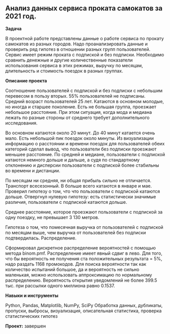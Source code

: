 ## Анализ данных сервиса проката самокатов за 2021 год.  


**Задача**  

В проектной работе представлены данные о работе сервиса по прокату самокатов из разных городов. Надо проанализировать данные и проверить ряд гипотез в отношении разных групп пользователей.
Сервис имеет режим проката с подпиской и без подписки. Необходимо сравнить денежные и другие количественные показатели использования сервиса в этих режимах, выручку по месяцам, длительность и стоимость поездок в разных группах.  


**Описание проекта**  

Соотношение пользователей с подпиской и без подписки с небольшим перевесом в пользу вторых. 55% пользователей не подписаны.
Средний возраст пользователей 25 лет. Катаются в основном молодые, но иногда и старшее поколение.
Есть не большая группа, проезжает небольшое расстояние. При этом ситуация, когда мода и медиана лежать по разные стороны от среднего требует дополнительного исследования.  

Во основном катаются около 20 минут. До 40 минут катается очень мало. Есть небольшой пик поездок около минуты.
Из визуализации информацию о расстоянии и времени поездок для пользователей обеих категорий сделал вывод, что пользователи без подписки проезжают меньшее расстояние. По средней и медиане, пользователи с подпиской катаются немного дольше и дальше, а судя по стандартному отклонению и дисперсии пользователи с подпиской более стабильны во времени и дистанции.  

По месяцам ни средняя, ни общая прибыль сильно не отличается. Транспорт всесезонный. В больше всего катаются в январе и мае.
Проверил гипотезу о том, что что пользователи с подпиской катаются дольше. Отвергнул нулевую гипотезу: есть статистически значимые различия, пользователи с подпиской катаются дольше.  

Среднее расстояние, которое проезжают пользователи с подпиской за одну поездку, не превышает 3 130 метров.  

Гипотеза о том, что помесячная выручка от пользователей с подпиской по месяцам выше, чем выручка от пользователей без подписки подтвердилась.
Распределение.  

Сформировал дискретное распределение вероятностей с помощью метода binom.pmf. Распределение имеет явный сдвиг в лево. Для того, что бы вероятность не получения ста положительных результата = 5%, надо раздать 1168 промокодов.
Для поиска вероятности так как количество испытаний большое, да и вероятность не сильно маленькая, можно использовать аппроксимацию по нормальному распределению. Вероятность открытия уведомлений не более 399.5 тыс. при рассылки одного миллиона равно 0.1537.  


**Навыки и инструменты**  

Python, Pandas, Matplotlib, NumPy, SciPy
Обработка данных, дубликаты, пропуски, выбросы, визуализация, описательная статистика, проверка статистических гипотез  


**Проект:** завершен
